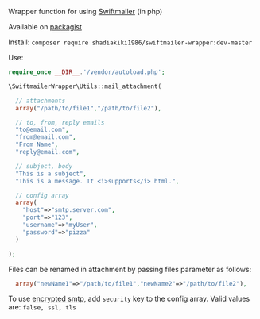 Wrapper function for using [Swiftmailer](http://swiftmailer.org/) (in php)

Available on [packagist](https://packagist.org/packages/shadiakiki1986/swiftmailer-wrapper)

Install: `composer require shadiakiki1986/swiftmailer-wrapper:dev-master`

Use:
```php
require_once __DIR__.'/vendor/autoload.php';

\SwiftmailerWrapper\Utils::mail_attachment(

  // attachments
  array("/path/to/file1","/path/to/file2"),

  // to, from, reply emails
  "to@email.com",
  "from@email.com",
  "From Name",
  "reply@email.com",

  // subject, body
  "This is a subject",
  "This is a message. It <i>supports</i> html.",

  // config array
  array(
    "host"=>"smtp.server.com",
    "port"=>"123",
    "username"=>"myUser",
    "password"=>"pizza"
  )

);
```

Files can be renamed in attachment by passing files parameter as follows:
```php
  array("newName1"=>"/path/to/file1","newName2"=>"/path/to/file2"),
```

To use [encrypted smtp](http://swiftmailer.org/docs/sending.html#encrypted-smtp), add `security` key to the config array. Valid values are: `false, ssl, tls`
